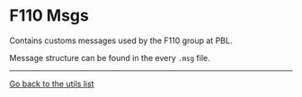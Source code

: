 # F110 Msgs

Contains customs messages used by the F110 group at PBL. 

Message structure can be found in the every `.msg` file.

---
[Go back to the utils list](../../README.md)